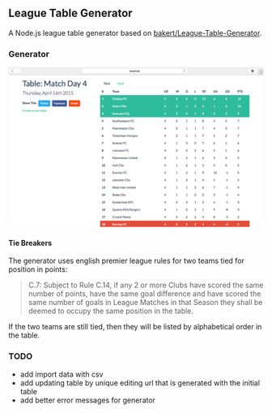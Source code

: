 ## League Table Generator

A Node.js league table generator based on [bakert/League-Table-Generator](https://github.com/bakert/League-Table-Generator).

### Generator

![Table View](/screenshots/view-table.jpg)

#### Tie Breakers

The generator uses english premier league rules for two teams tied for position in points:

> C.7: Subject to Rule C.14, if any 2 or more Clubs have scored the same number of points, have the same goal difference and have scored the same number of goals in League Matches in that Season they shall be deemed to occupy the same position in the table.

If the two teams are still tied, then they will be listed by alphabetical order in the table.

### TODO

- add import data with csv
- add updating table by unique editing url that is generated with the initial table
- add better error messages for generator
